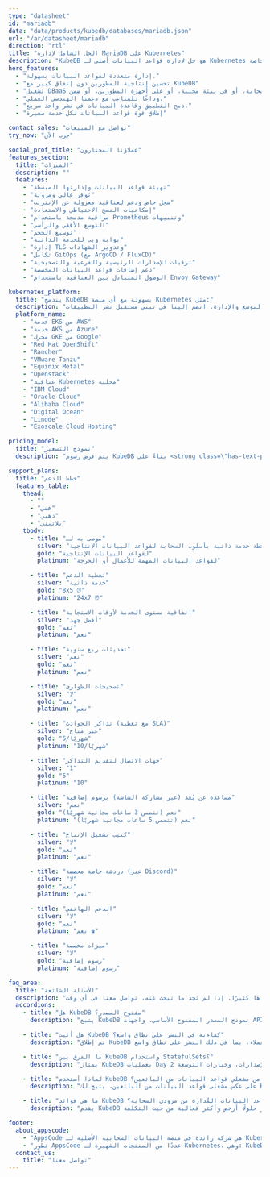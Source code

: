 ```yaml
---
type: "datasheet"
id: "mariadb"
data: "data/products/kubedb/databases/mariadb.json"
url: "/ar/datasheet/mariadb"
direction: "rtl"
title: "الحل الشامل لإدارة MariaDB على Kubernetes"
description: "KubeDB هو حل لإدارة قواعد البيانات أصلي لـ Kubernetes يُبسِّط ويُؤتمت المهام الروتينية مثل التهيئة، المراقبة، التحديث، التصحيح، التوسيع، توسيع الحجم، النسخ الاحتياطي، الاستعادة، اكتشاف الأعطال، والإصلاح لأنواع مختلفة من قواعد البيانات الشهيرة على أي سحابة عامة أو خاصة."
hero_features:
  - "إدارة متعددة لقواعد البيانات بسهولة."
  - "تحسين إنتاجية المطورين دون إنفاق كبير مع KubeDB"
  - "تشغيل DBaaS الخاص بك على أي سحابة، أو في بيئة محلية، أو على أجهزة المطورين، أو ضمن CI/CD."
  - "وداعًا للمتاعب مع دعمنا الهندسي العملي."
  - "دمج التطبيق وقاعدة البيانات في نشر واحد سريع."
  - "إطلاق قوة قواعد البيانات لكل خدمة صغيرة"

contact_sales: "تواصل مع المبيعات"
try_now: "جرب الآن"

social_prof_title: "عملاؤنا المختارون"
features_section:
  title: "الميزات"
  description: ""
  features:
    - "تهيئة قواعد البيانات وإدارتها المبسطة"
    - "توفر عالي ومرونة"
    - "سجل خاص ودعم لعناقيد معزولة عن الإنترنت"
    - "إمكانيات النسخ الاحتياطي والاستعادة"
    - "مراقبة مدمجة باستخدام Prometheus وتنبيهات"
    - "التوسع الأفقي والرأسي"
    - "توسيع الحجم"
    - "بوابة ويب للخدمة الذاتية"
    - "إدارة TLS وتدوير الشهادات"
    - "تكامل GitOps (مع ArgoCD / FluxCD)"
    - "ترقيات للإصدارات الرئيسية والفرعية والتصحيحية"
    - "دعم إضافات قواعد البيانات المخصصة"
    - "الوصول المتبادل بين العناقيد باستخدام Envoy Gateway"

kubernetes_platform:
  title: "يندمج KubeDB بسهولة مع أي منصة Kubernetes مثل:"
  description: "اختر منصتك المفضلة واستمتع بالنشر والتوسع والإدارة. انضم إلينا في تبني مستقبل نشر التطبيقات."
  platform_name:
    - "خدمة EKS من AWS"
    - "خدمة AKS من Azure"
    - "محرك GKE من Google"
    - "Red Hat OpenShift"
    - "Rancher"
    - "VMware Tanzu"
    - "Equinix Metal"
    - "Openstack"
    - "عناقيد Kubernetes محلية"
    - "IBM Cloud"
    - "Oracle Cloud"
    - "Alibaba Cloud"
    - "Digital Ocean"
    - "Linode"
    - "Exoscale Cloud Hosting"

pricing_model:
  title: "نموذج التسعير"
  description: "يتم فرض رسوم KubeDB بناءً على <strong class=\"has-text-primary\">الحد الأقصى للذاكرة المخصص لحاويات قواعد البيانات التي يديرها KubeDB (وليس الذاكرة الخاصة بعقد Kubernetes).</strong> على سبيل المثال، PostgreSQL مكون من 3 نسخ، كل منها بذاكرة 8 جيجابايت، سيتم احتسابه على أنه 24 جيجابايت لأغراض الفوترة."

support_plans:
  title: "خطط الدعم"
  features_table:
    thead:
      - ""
      - "فضي"
      - "ذهبي"
      - "بلاتيني"
    tbody:
      - title: "موصى به لـ"
        silver: "خطة خدمة ذاتية بأسلوب السحابة لقواعد البيانات الإنتاجية"
        gold: "لقواعد البيانات الإنتاجية"
        platinum: "لقواعد البيانات المهمة للأعمال أو الحرجة"

      - title: "تغطية الدعم"
        silver: "خدمة ذاتية"
        gold: "8x5 ⏰"
        platinum: "24x7 ⏰"

      - title: "اتفاقية مستوى الخدمة لأوقات الاستجابة"
        silver: "أفضل جهد"
        gold: "نعم"
        platinum: "نعم"

      - title: "تحديثات ربع سنوية"
        silver: "نعم"
        gold: "نعم"
        platinum: "نعم"

      - title: "تصحيحات الطوارئ"
        silver: "لا"
        gold: "نعم"
        platinum: "نعم"

      - title: "تذاكر الحوادث (مع تغطية SLA)"
        silver: "غير متاح"
        gold: "5/شهريًا"
        platinum: "10/شهريًا"

      - title: "جهات الاتصال لتقديم التذاكر"
        silver: "1"
        gold: "5"
        platinum: "10"

      - title: "مساعدة عن بُعد (عبر مشاركة الشاشة) برسوم إضافية"
        silver: "نعم"
        gold: "نعم (تتضمن 3 ساعات مجانية شهريًا)"
        platinum: "نعم (تتضمن 5 ساعات مجانية شهريًا)"

      - title: "كتيب تشغيل الإنتاج"
        silver: "لا"
        gold: "نعم"
        platinum: "نعم"

      - title: "دردشة خاصة مخصصة (عبر Discord)"
        silver: "لا"
        gold: "نعم"
        platinum: "نعم"

      - title: "الدعم الهاتفي"
        silver: "لا"
        gold: "نعم"
        platinum: "نعم ☎"

      - title: "ميزات مخصصة"
        silver: "لا"
        gold: "رسوم إضافية"
        platinum: "رسوم إضافية"

faq_area:
  title: "الأسئلة الشائعة"
  description: "إليك بعض الأسئلة التي نتلقاها كثيرًا. إذا لم تجد ما تبحث عنه، تواصل معنا في أي وقت."
  accordions:
    - title: "هل KubeDB مفتوح المصدر؟"
      description: "يتبع KubeDB نموذج المصدر المفتوح الأساسي. واجهات API والعميل متاحة بموجب ترخيص Apache v2 للتكامل مع مشاريع العملاء."

    - title: "هل أثبت KubeDB كفاءته في النشر على نطاق واسع؟"
      description: "تم إطلاق KubeDB في عام 2017، ومنذ ذلك الحين تم نشره عبر العديد من العملاء، بما في ذلك النشر على نطاق واسع."

    - title: "ما الفرق بين KubeDB واستخدام StatefulSets؟"
      description: "يمتاز KubeDB بعمليات Day 2 الشاملة، بما في ذلك المراقبة، والتنبيهات، والنسخ الاحتياطي/الاستعادة، وترقيات الإصدارات، وخيارات التوسعة."

    - title: "لماذا أستخدم KubeDB بدلاً من مشغلي قواعد البيانات من البائعين؟"
      description: "على عكس مشغلي قواعد البيانات من البائعين، يتيح لك KubeDB تلبية جميع احتياجات قاعدة البيانات ضمن عقد واحد وبأقل جهد هندسي."

    - title: "ما هي فوائد KubeDB مقارنة بخدمات قواعد البيانات المُدارة من مزودي السحابة؟"
      description: "يقدم KubeDB مجموعة واسعة من قواعد البيانات، ويدعم البيئات متعددة السحابة والمحلية، ويوفر حلولًا أرخص وأكثر فعالية من حيث التكلفة."

footer:
  about_appscode: 
    - "AppsCode هي شركة رائدة في منصة البيانات السحابية الأصلية لـ Kubernetes. تأسست AppsCode في عام 2016 على يد Tamal Saha، وهو مهندس سابق في Google."
    - "تطور AppsCode عددًا من المنتجات الشهيرة لـ Kubernetes، وهي: KubeDB، وStash، وKubeVault، وKubeform، وVoyager. يقع المقر الرئيسي لـ AppsCode في لاس فيغاس، نيفادا، الولايات المتحدة، مع مكاتب هندسية في دكا، بنغلاديش."
  contact_us:
    title: "تواصل معنا"
---
```



